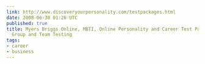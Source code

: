 ```yaml
---
link: http://www.discoveryourpersonality.com/testpackages.html
date: 2008-06-30 01:26 UTC
published: true
title: Myers Briggs Online, MBTI, Online Personality and Career Test Packages, Online
  Group and Team Testing
tags:
- career
- business
---
```



